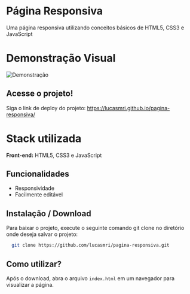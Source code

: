 # Página Responsiva
 Uma página responsiva utilizando conceitos básicos de HTML5, CSS3 e JavaScript

# Demonstração Visual
![Demonstração](https://github.com/user-attachments/assets/e8c3fcf0-4a19-4fd9-a257-ea3accb0bd03)

## Acesse o projeto!

Siga o link de deploy do projeto: https://lucasmri.github.io/pagina-responsiva/

# Stack utilizada

**Front-end:** HTML5, CSS3 e JavaScript

## Funcionalidades
- Responsividade
- Facilmente editável

## Instalação / Download
Para baixar o projeto, execute o seguinte comando git clone no diretório onde deseja salvar o projeto:

```bash
  git clone https://github.com/lucasmri/pagina-responsiva.git
```

## Como utilizar?
Após o download, abra o arquivo `index.html` em um navegador para visualizar a página.


